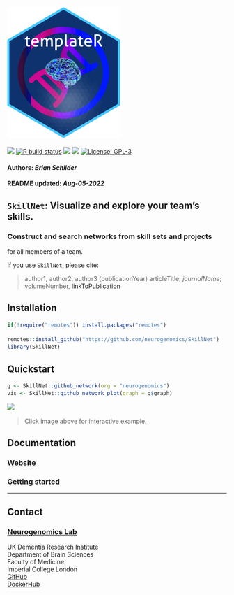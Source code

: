 <img src='https://github.com/neurogenomics/SkillNet/raw/master/inst/hex/hex.png' height='300'><br><br>
[![](https://img.shields.io/badge/devel%20version-0.99.0-black.svg)](https://github.com/neurogenomics/SkillNet)
[![R build
status](https://github.com/neurogenomics/SkillNet/workflows/R-CMD-check-bioc/badge.svg)](https://github.com/neurogenomics/SkillNet/actions)
[![](https://img.shields.io/github/last-commit/neurogenomics/SkillNet.svg)](https://github.com/neurogenomics/SkillNet/commits/master)
[![](https://app.codecov.io/gh/neurogenomics/SkillNet/branch/master/graph/badge.svg)](https://app.codecov.io/gh/neurogenomics/SkillNet)
[![License:
GPL-3](https://img.shields.io/badge/license-GPL--3-blue.svg)](https://cran.r-project.org/web/licenses/GPL-3)
<h4>
Authors: <i>Brian Schilder</i>
</h4>
<h4>
README updated: <i>Aug-05-2022</i>
</h4>

<!-- To modify Package/Title/Description/Authors fields, edit the DESCRIPTION file -->

## `SkillNet`: Visualize and explore your team’s skills.

### Construct and search networks from skill sets and projects

for all members of a team.

If you use `SkillNet`, please cite:

<!-- Modify this by editing the file: inst/CITATION  -->

> author1, author2, author3 (publicationYear) articleTitle,
> *journalName*; volumeNumber, [linkToPublication](linkToPublication)

## Installation

``` r
if(!require("remotes")) install.packages("remotes")

remotes::install_github("https://github.com/neurogenomics/SkillNet")
library(SkillNet)
```

## Quickstart

``` r
g <- SkillNet::github_network(org = "neurogenomics")
vis <- SkillNet::github_network_plot(graph = g$graph)
```

<a href='https://neurogenomics.github.io/inst/examples/neurogenomics.html'
target='_blank'>
<img src='https://neurogenomics.github.io/inst/examples/Screenshot.png'>
</a>

> Click image above for interactive example.

## Documentation

### [Website](https://neurogenomics.github.io/SkillNet)

### [Getting started](https://neurogenomics.github.io/SkillNet/articles/SkillNet)

<hr>

## Contact

### [Neurogenomics Lab](https://www.neurogenomics.co.uk/)

UK Dementia Research Institute  
Department of Brain Sciences  
Faculty of Medicine  
Imperial College London  
[GitHub](https://github.com/neurogenomics)  
[DockerHub](https://hub.docker.com/orgs/neurogenomicslab)

<br>
